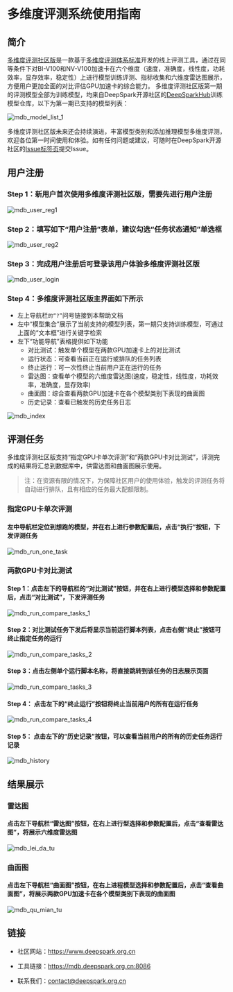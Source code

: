 # 多维度评测系统使用指南

## 简介

[多维度评测社区版](https://mdb.deepspark.org.cn:8086)是一款基于[多维度评测体系标准](https://gitee.com/deep-spark/deepspark/blob/master/README.md#%E8%AF%84%E6%B5%8B%E4%BD%93%E7%B3%BB)开发的线上评测工具，通过在同等条件下对BI-V100和NV-V100加速卡在六个维度（速度，准确度，线性度，功耗效率，显存效率，稳定性）上进行模型训练评测、指标收集和六维度雷达图展示，方便用户更加全面的对比评估GPU加速卡的综合能力。
多维度评测社区版第一期的评测模型全部为训练模型，均来自DeepSpark开源社区的[DeepSparkHub](https://gitee.com/deep-spark/deepsparkhub)训练模型仓库，以下为第一期已支持的模型列表：

![mdb_model_list_1](assets/mdb_model_list_1.png)

多维度评测社区版未来还会持续演进，丰富模型类别和添加推理模型多维度评测，欢迎各位第一时间使用和体验。如有任何问题或建议，可随时在DeepSpark开源社区的[Issue标签页](https://gitee.com/deep-spark/deepspark/issues)提交Issue。

## 用户注册

### Step 1：新用户首次使用多维度评测社区版，需要先进行用户注册

![mdb_user_reg1](assets/mdb_user_reg1.png)

### Step 2：填写如下“用户注册”表单，建议勾选“任务状态通知”单选框

![mdb_user_reg2](assets/mdb_user_reg2.png)

### Step 3：完成用户注册后可登录该用户体验多维度评测社区版

![mdb_user_login](assets/mdb_user_login.png)

### Step 4：多维度评测社区版主界面如下所示

- 左上导航栏`的“?”`问号链接到本帮助文档
- 左中“模型集合”展示了当前支持的模型列表，第一期只支持训练模型，可通过上面的“文本框”进行关键字检索
- 左下“功能导航”表格提供如下功能
  - 对比测试：触发单个模型在两款GPU加速卡上的对比测试
  - 运行状态：可查看当前正在运行或排队的任务列表
  - 终止运行：可一次性终止当前用户正在运行的任务
  - 雷达图：查看单个模型的六维度雷达图(速度，稳定性，线性度，功耗效率，准确度，显存效率)
  - 曲面图：综合查看两款GPU加速卡在各个模型类别下表现的曲面图
  - 历史记录：查看已触发的历史任务日志

![mdb_index](assets/mdb_index.png)

## 评测任务

多维度评测社区版支持“指定GPU卡单次评测”和“两款GPU卡对比测试”，评测完成的结果将汇总到数据库中，供雷达图和曲面图展示使用。

> 注：在资源有限的情况下，为保障社区用户的使用体验，触发的评测任务将自动进行排队，且有相应的任务最大配额限制。

### 指定GPU卡单次评测

#### 左中导航栏定位到想跑的模型，并在右上进行参数配置后，点击“执行”按钮，下发评测任务

![mdb_run_one_task](assets/mdb_run_one_task.png)

### 两款GPU卡对比测试

#### Step 1：点击左下的导航栏的“对比测试”按钮，并在右上进行模型选择和参数配置后，点击“对比测试”，下发评测任务

![mdb_run_compare_tasks_1](assets/mdb_run_compare_tasks_1.png)

#### Step 2：对比测试任务下发后将显示当前运行脚本列表，点击右侧“终止”按钮可终止指定任务的运行

![mdb_run_compare_tasks_2](assets/mdb_run_compare_tasks_2.png)

#### Step 3：点击左侧单个运行脚本名称，将直接跳转到该任务的日志展示页面

![mdb_run_compare_tasks_3](assets/mdb_run_compare_tasks_3.png)

#### Step 4： 点击左下的“终止运行”按钮将终止当前用户的所有在运行任务

![mdb_run_compare_tasks_4](assets/mdb_run_compare_tasks_4.png)

#### Step 5： 点击左下的“历史记录”按钮，可以查看当前用户的所有的历史任务运行记录

![mdb_history](assets/mdb_history.png)

## 结果展示

### 雷达图

#### 点击左下导航栏“雷达图”按钮，在右上进行型选择和参数配置后，点击“查看雷达图”，将展示六维度雷达图

![mdb_lei_da_tu](assets/mdb_lei_da_tu.png)

### 曲面图

#### 点击左下导航栏“曲面图”按钮，在右上进程模型选择和参数配置后，点击“查看曲面图”，将展示两款GPU加速卡在各个模型类别下表现的曲面图

![mdb_qu_mian_tu](assets/mdb_qu_mian_tu.png)

## 链接

- 社区网站：<https://www.deepspark.org.cn>

- 工具链接：<https://mdb.deepspark.org.cn:8086>

- 联系我们：<contact@deepspark.org.cn>
